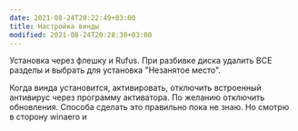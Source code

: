 ```yaml
---
date: 2021-08-24T20:22:49+03:00
title: Настройка винды
modified: 2021-08-24T20:28:30+03:00
---
```


Установка через флешку и Rufus.
При разбивке диска удалить ВСЕ разделы и выбрать для установка "Незанятое место".

Когда винда установится, активировать, отключить встроенный антивирус через программу активатора. По желанию отключить обновления. Способа сделать это правильно пока не знаю. Но смотрю в сторону winaero и 

